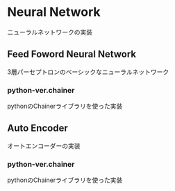 # Neural Network
ニューラルネットワークの実装

## Feed Foword Neural Network
3層パーセプトロンのベーシックなニューラルネットワーク<br>
### python-ver.chainer
pythonのChainerライブラリを使った実装

## Auto Encoder
オートエンコーダーの実装
### python-ver.chainer
pythonのChainerライブラリを使った実装
